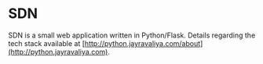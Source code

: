 # SDN

SDN is a small web application written in Python/Flask. Details regarding the tech stack available at [http://python.jayravaliya.com/about](http://python.jayravaliya.com).

